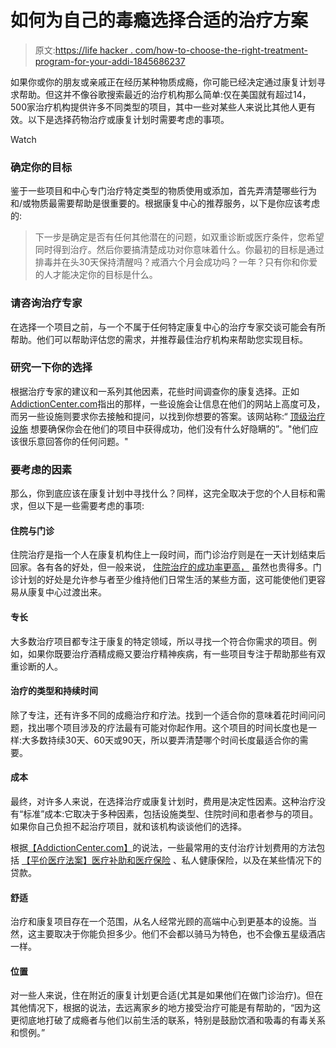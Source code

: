 # 如何为自己的毒瘾选择合适的治疗方案

> 原文:[https://life hacker . com/how-to-choose-the-right-treatment-program-for-your-addi-1845686237](https://lifehacker.com/how-to-choose-the-right-treatment-program-for-your-addi-1845686237)

如果你或你的朋友或亲戚正在经历某种物质成瘾，你可能已经决定通过康复计划寻求帮助。但这并不像谷歌搜索最近的治疗机构那么简单:仅在美国就有超过14，500家治疗机构提供许多不同类型的项目，其中一些对某些人来说比其他人更有效。以下是选择药物治疗或康复计划时需要考虑的事项。

Watch

### 确定你的目标

鉴于一些项目和中心专门治疗特定类型的物质使用或添加，首先弄清楚哪些行为和/或物质最需要帮助是很重要的。根据康复中心的推荐服务，以下是你应该考虑的:

> 下一步是确定是否有任何其他潜在的问题，如双重诊断或医疗条件，您希望同时得到治疗。然后你要搞清楚成功对你意味着什么。你最初的目标是通过排毒并在头30天保持清醒吗？戒酒六个月会成功吗？一年？只有你和你爱的人才能决定你的目标是什么。

### 请咨询治疗专家

在选择一个项目之前，与一个不属于任何特定康复中心的治疗专家交谈可能会有所帮助。他们可以帮助评估您的需求，并推荐最佳治疗机构来帮助您实现目标。

### 研究一下你的选择

根据治疗专家的建议和一系列其他因素，花些时间调查你的康复选择。正如[AddictionCenter.com](https://www.addictioncenter.com/rehab-questions/choose-right-rehab/)指出的那样，一些设施会让信息在他们的网站上高度可及，而另一些设施则要求你去接触和提问，以找到你想要的答案。该网站称:“ [顶级治疗设施](https://www.addictioncenter.com/rehab-questions/what-makes-a-top-rated-treatment-center/) 想要确保你会在他们的项目中获得成功，他们没有什么好隐瞒的”。"他们应该很乐意回答你的任何问题。"

### 要考虑的因素

那么，你到底应该在康复计划中寻找什么？同样，这完全取决于您的个人目标和需求，但以下是一些需要考虑的事项:

#### 住院与门诊

住院治疗是指一个人在康复机构住上一段时间，而门诊治疗则是在一天计划结束后回家。各有各的好处，但一般来说， [住院治疗的成功率更高，](https://www.addictioncenter.com/rehab-questions/choose-right-rehab/) 虽然也贵得多。门诊计划的好处是允许参与者至少维持他们日常生活的某些方面，这可能使他们更容易从康复中心过渡出来。

#### 专长

大多数治疗项目都专注于康复的特定领域，所以寻找一个符合你需求的项目。例如，如果你既要治疗酒精成瘾又要治疗精神疾病，有一些项目专注于帮助那些有双重诊断的人。

#### 治疗的类型和持续时间

除了专注，还有许多不同的成瘾治疗和疗法。找到一个适合你的意味着花时间问问题，找出哪个项目涉及的疗法最有可能对你起作用。这个项目的时间长度也是一样:大多数持续30天、60天或90天，所以要弄清楚哪个时间长度最适合你的需要。

#### **成本**

最终，对许多人来说，在选择治疗或康复计划时，费用是决定性因素。这种治疗没有“标准”成本:它取决于多种因素，包括设施类型、住院时间和患者参与的项目。如果你自己负担不起治疗项目，就和该机构谈谈他们的选择。

根据[【AddictionCenter.com】](https://www.addictioncenter.com/rehab-questions/choose-right-rehab/)的说法，一些最常用的支付治疗计划费用的方法包括 [【平价医疗法案】](https://www.addictioncenter.com/rehab-questions/affordable-care-act-obamacare/)[医疗补助和医疗保险](https://www.addictioncenter.com/rehab-questions/medicaid-and-medicare/) 、私人健康保险，以及在某些情况下的贷款。

#### 舒适

治疗和康复项目存在一个范围，从名人经常光顾的高端中心到更基本的设施。当然，这主要取决于你能负担多少。他们不会都以骑马为特色，也不会像五星级酒店一样。

#### 位置

对一些人来说，住在附近的康复计划更合适(尤其是如果他们在做门诊治疗)。但在其他情况下，根据的说法，去远离家乡的地方接受治疗可能是有帮助的，“因为这更彻底地打破了成瘾者与他们以前生活的联系，特别是鼓励饮酒和吸毒的有毒关系和惯例。”
